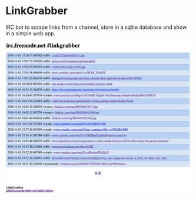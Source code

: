 # LinkGrabber

IRC bot to scrape links from a channel, store in a sqlite database and show in a simple web app.

![alt text](https://raw.githubusercontent.com/daviddever/LinkGrabber/master/sampleimage.png "Sample Image")
